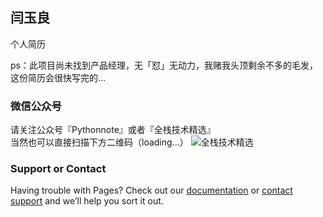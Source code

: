 ## 闫玉良

个人简历

ps：此项目尚未找到产品经理，无「怼」无动力，我赌我头顶剩余不多的毛发，这份简历会很快写完的...

### 微信公众号
请关注公众号『Pythonnote』或者『全栈技术精选』<br>
当然也可以直接扫描下方二维码（loading...）
![全栈技术精选](https://github.com/EthanYan6/pic/raw/master/%E6%89%AB%E7%A0%81_%E6%90%9C%E7%B4%A2%E8%81%94%E5%90%88%E4%BC%A0%E6%92%AD%E6%A0%B7%E5%BC%8F-%E7%99%BD%E8%89%B2%E7%89%88.png)

### Support or Contact

Having trouble with Pages? Check out our [documentation](https://help.github.com/categories/github-pages-basics/) or [contact support](https://github.com/contact) and we’ll help you sort it out.
